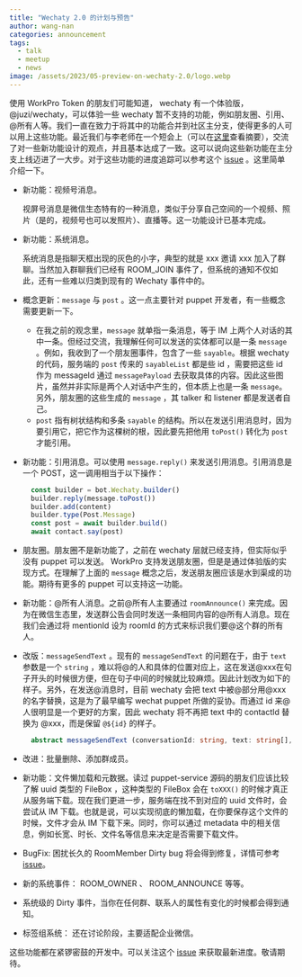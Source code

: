 ```yaml
---
title: "Wechaty 2.0 的计划与预告"
author: wang-nan
categories: announcement
tags:
  - talk
  - meetup
  - news
image: /assets/2023/05-preview-on-wechaty-2.0/logo.webp
---
```


使用 WorkPro Token 的朋友们可能知道， wechaty 有一个体验版， @juzi/wechaty，可以体验一些 wechaty 暂不支持的功能，例如朋友圈、引用、@所有人等。我们一直在致力于将其中的功能合并到社区主分支，使得更多的人可以用上这些功能。最近我们与李老师在一个短会上（可以在[这里](https://docs.google.com/document/d/1fVCk8qRYc4RKGMf2UY5HOe07hEhPUOpGC34v88GEFJg/edit#heading=h.si1xxj2xji7f)查看摘要），交流了对一些新功能设计的观点，并且基本达成了一致。这可以说向这些新功能在主分支上线迈进了一大步。对于这些功能的进度追踪可以参考这个 [issue](https://github.com/wechaty/wechaty/issues/2535) 。这里简单介绍一下。

- 新功能：视频号消息。
  
  视屏号消息是微信生态特有的一种消息，类似于分享自己空间的一个视频、照片（是的，视频号也可以发照片）、直播等。这一功能设计已基本完成。

- 新功能：系统消息。

  系统消息是指聊天框出现的灰色的小字，典型的就是 xxx 邀请 xxx 加入了群聊。当然加入群聊我们已经有 ROOM_JOIN 事件了，但系统的通知不仅如此，还有一些难以归类到现有的 Wechaty 事件中的。

- 概念更新：```message``` 与 ```post``` 。这一点主要针对 puppet 开发者，有一些概念需要更新一下。

  - 在我之前的观念里，```message``` 就单指一条消息，等于 IM 上两个人对话的其中一条。但经过交流，我理解任何可以发送的实体都可以是一条 ```message``` 。例如，我收到了一个朋友圈事件，包含了一些 ```sayable```。根据 wechaty 的代码，服务端的 ```post``` 传来的 ```sayableList``` 都是些 id ，需要把这些 id 作为 messageId 通过 ```messagePayload``` 去获取具体的内容。因此这些图片，虽然并非实际是两个人对话中产生的，但本质上也是一条 ```message```。另外，朋友圈的这些生成的 ```message``` ，其 talker 和 listener 都是发送者自己。
  - ```post``` 指有树状结构和多条 ```sayable``` 的结构。所以在发送引用消息时，因为要引用它，把它作为这棵树的根，因此要先把他用 ```toPost()``` 转化为 ```post``` 才能引用。

- 新功能：引用消息。可以使用 ```message.reply()``` 来发送引用消息。引用消息是一个 POST，这一调用相当于以下操作：

    ```ts
      const builder = bot.Wechaty.builder()
      builder.reply(message.toPost())
      builder.add(content)
      builder.type(Post.Message)
      const post = await builder.build()
      await contact.say(post)
    ```

- 朋友圈。朋友圈不是新功能了，之前在 wechaty 层就已经支持，但实际似乎没有 puppet 可以发送。 WorkPro 支持发送朋友圈，但是是通过体验版的实现方式。在理解了上面的 ```message``` 概念之后，发送朋友圈应该是水到渠成的功能。期待有更多的 puppet 可以支持这一功能。

- 新功能：@所有人消息。之前@所有人主要通过 ```roomAnnounce()``` 来完成。因为在微信生态里，发送群公告会同时发送一条相同内容的@所有人消息。现在我们会通过将 mentionId 设为 roomId 的方式来标识我们要@这个群的所有人。

- 改版：```messageSendText``` 。现有的 ```messageSendText``` 的问题在于，由于 ```text``` 参数是一个 ```string``` ，难以将@的人和具体的位置对应上，这在发送@xxx在句子开头的时候很方便，但在句子中间的时候就比较麻烦。因此计划改为如下的样子。另外，在发送@消息时，目前 wechaty 会把 text 中被@部分用@xxx的名字替换，这是为了最早编写 wechat puppet 所做的妥协。而通过 id 来@人很明显是一个更好的方案，因此 wechaty 将不再把 text 中的 contactId 替换为 @xxx，而是保留 ```@${id}``` 的样子。

  ```ts
    abstract messageSendText (conversationId: string, text: string[], mentionIdList?: string[]) : Promise<void | string>
  ```

- 改进：批量删除、添加群成员。

- 新功能：文件懒加载和元数据。读过 puppet-service 源码的朋友们应该比较了解 uuid 类型的 FileBox ，这种类型的 FileBox 会在 ```toXXX()``` 的时候才真正从服务端下载。现在我们更进一步，服务端在找不到对应的 uuid 文件时，会尝试从 IM 下载。也就是说，可以实现彻底的懒加载，在你要保存这个文件的时候，文件才会从 IM 下载下来。同时，你可以通过 metadata 中的相关信息，例如长宽、时长、文件名等信息来决定是否需要下载文件。

- BugFix: 困扰长久的 RoomMember Dirty bug 将会得到修复，详情可参考 [issue](https://github.com/wechaty/wechaty/issues/2410)。

- 新的系统事件： ROOM_OWNER 、 ROOM_ANNOUNCE 等等。

- 系统级的 Dirty 事件，当你在任何群、联系人的属性有变化的时候都会得到通知。

- 标签组系统： 还在讨论阶段，主要适配企业微信。

这些功能都在紧锣密鼓的开发中。可以关注这个 [issue](https://github.com/wechaty/wechaty/issues/2535) 来获取最新进度。敬请期待。
